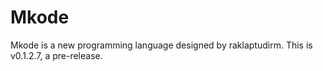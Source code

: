 # Mkode
Mkode is a new programming language designed by raklaptudirm. 
This is v0.1.2.7, a pre-release.
